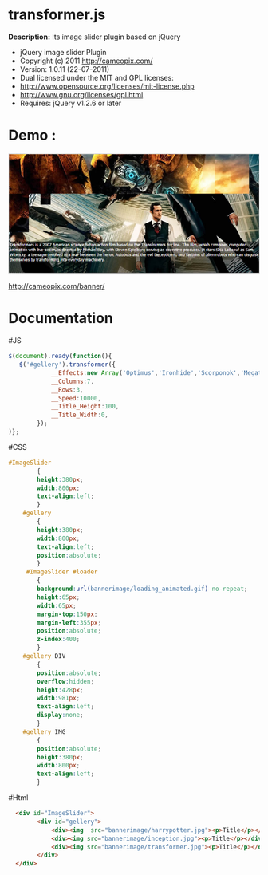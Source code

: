 # transformer.js

**Description:** Its image slider plugin based on jQuery

 * jQuery image slider Plugin
 * Copyright (c) 2011 http://cameopix.com/
 * Version: 1.0.11 (22-07-2011)
 * Dual licensed under the MIT and GPL licenses:
 * http://www.opensource.org/licenses/mit-license.php
 * http://www.gnu.org/licenses/gpl.html
 * Requires: jQuery v1.2.6 or later
 
# Demo :

![alt tag](https://github.com/rakibulalam/transformer.js/blob/master/snapshot.jpg)

http://cameopix.com/banner/
# Documentation
#JS
```javascript
$(document).ready(function(){
   $('#gellery').transformer({
			__Effects:new Array('Optimus','Ironhide','Scorponok','Megatron','Starscream','Jazz'),	
			__Columns:7,
			__Rows:3,
			__Speed:10000,
			__Title_Height:100,
			__Title_Width:0,
		});
)};
```
#CSS
```CSS
#ImageSlider
		{
		height:380px;
		width:800px;
		text-align:left;
		}
	#gellery
		{
		height:380px;
		width:800px;
		text-align:left;
		position:absolute;	
		}
	 #ImageSlider #loader
		{
		background:url(bannerimage/loading_animated.gif) no-repeat;
		height:65px;
		width:65px;
		margin-top:150px;
		margin-left:355px;
		position:absolute;
		z-index:400;
		}
	#gellery DIV
		{ 
		position:absolute; 
		overflow:hidden;
		height:428px;
		width:981px;
		text-align:left;
		display:none;
		}
	#gellery IMG
		{
		position:absolute;
		height:380px;
		width:800px;
		text-align:left;
		}
```
#Html
```HTML
  <div id="ImageSlider">
    	<div id="gellery">
    		<div><img  src="bannerimage/harrypotter.jpg"><p>Title</p></div>
    		<div><img src="bannerimage/inception.jpg"><p>Title</p></div>
    		<div><img src="bannerimage/transformer.jpg"><p>Title</p></div>											
    	</div>
  </div>
```

